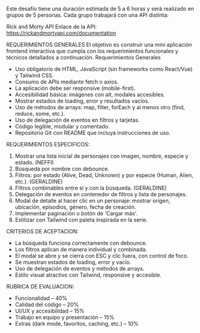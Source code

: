 Este desafío tiene una duración estimada de 5 a 6 horas y será realizado en grupos de 5 personas. Cada grupo trabajará con una API distinta: 

Rick and Morty API
Enlace de la API: https://rickandmortyapi.com/documentation

REQUERIMIENTOS GENERALES
El objetivo es construir una mini aplicación frontend interactiva que cumpla con los requerimientos funcionales y técnicos detallados a continuación.
Requerimientos Generales
- Uso obligatorio de HTML, JavaScript (sin frameworks como React/Vue) y Tailwind CSS.
- Consumo de APIs mediante fetch o axios.
- La aplicación debe ser responsive (mobile-first).
- Accesibilidad básica: imágenes con alt, modales accesibles.
- Mostrar estados de loading, error y resultados vacíos.
- Uso de métodos de arrays: map, filter, forEach y al menos otro (find, reduce, some, etc.).
- Uso de delegación de eventos en filtros y tarjetas.
- Código legible, modular y comentado.
- Repositorio Git con README que incluya instrucciones de uso.

REQUERIMIENTOS ESPECIFICOS:
1. Mostrar una lista inicial de personajes con imagen, nombre, especie y estado. (NEFFI)
2.  Búsqueda por nombre con debounce.
3. Filtros: por estado (Alive, Dead, Unknown) y por especie (Human, Alien, etc.). (GERALDINE)
4. Filtros combinables entre sí y con la búsqueda. (GERALDINE)
5.  Delegación de eventos en contenedor de filtros y lista de personajes.
6.  Modal de detalle al hacer clic en un personaje: mostrar origen, ubicación, episodios, género, fecha de creación.
7.  Implementar paginación o botón de 'Cargar más'.
8. Estilizar con Tailwind con paleta inspirada en la serie.

CRITERIOS DE ACEPTACION:
- La búsqueda funciona correctamente con debounce.
- Los filtros aplican de manera individual y combinada.
- El modal se abre y se cierra con ESC y clic fuera, con control de foco.
- Se muestran estados de loading, error y vacío.
- Uso de delegación de eventos y métodos de arrays.
- Estilo visual atractivo con Tailwind, responsive y accesible.


RUBRICA DE EVALUACION:
- Funcionalidad – 40%
- Calidad del código – 20%
- UI/UX y accesibilidad – 15%
- Trabajo en equipo y presentación – 15%
- Extras (dark mode, favoritos, caching, etc.) – 10%

